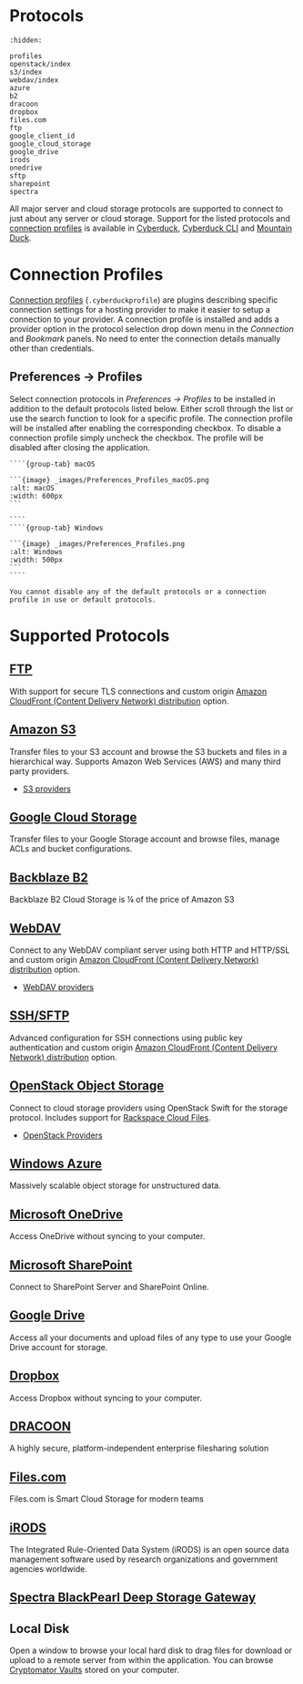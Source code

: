 Protocols
===

```{toctree}
:hidden:

profiles
openstack/index
s3/index
webdav/index
azure
b2
dracoon
dropbox
files.com
ftp
google_client_id
google_cloud_storage
google_drive
irods
onedrive
sftp
sharepoint
spectra
```

All major server and cloud storage protocols are supported to connect to just about any server or cloud storage. Support for the listed protocols and [connection profiles](profiles.md) is available in [Cyberduck](../cyberduck/index.md), [Cyberduck CLI](../cli/index.md) and [Mountain Duck](../mountainduck/index.md).

# Connection Profiles

[Connection profiles](profiles.md) (`.cyberduckprofile`) are plugins describing specific connection settings for a hosting provider to make it easier to setup a connection to your provider. A connection profile is installed and adds a provider option in the protocol selection drop down menu in the *Connection* and *Bookmark* panels. No need to enter the connection details manually other than credentials.

## Preferences → Profiles

Select connection protocols in _Preferences → Profiles_ to be installed in addition to the default protocols listed below. Either scroll through the list or use the search function to look for a specific profile. The connection profile will be installed after enabling the corresponding checkbox. To disable a connection profile simply uncheck the checkbox. The profile will be disabled after closing the application.

`````{tabs}
````{group-tab} macOS

```{image} _images/Preferences_Profiles_macOS.png
:alt: macOS
:width: 600px
```

````
````{group-tab} Windows

```{image} _images/Preferences_Profiles.png
:alt: Windows
:width: 500px
```
````
`````

```{note}
You cannot disable any of the default protocols or a connection profile in use or default protocols.
```


# Supported Protocols
## [FTP](ftp.md)

With support for secure TLS connections and custom origin [Amazon CloudFront (Content Delivery Network) distribution](../cdn/cloudfront) option.

## [Amazon S3](s3/index.md)

Transfer files to your S3 account and browse the S3 buckets and files in a hierarchical way. Supports Amazon Web Services (AWS) and many third party providers.

- [S3 providers](s3/index.md#third-party-providers)

## [Google Cloud Storage](google_cloud_storage.md)

Transfer files to your Google Storage account and browse files, manage ACLs and bucket configurations.

## [Backblaze B2](b2.md)

Backblaze B2 Cloud Storage is ¼ of the price of Amazon S3

## [WebDAV](webdav/index.md)

Connect to any WebDAV compliant server using both HTTP and HTTP/SSL and custom origin [Amazon CloudFront (Content Delivery Network) distribution](../cdn/cloudfront.md) option.

- [WebDAV providers](webdav/index.md#providers)

## [SSH/SFTP](sftp.md)

Advanced configuration for SSH connections using public key authentication and custom origin [Amazon CloudFront (Content Delivery Network) distribution](../cdn/cloudfront.md) option.

## [OpenStack Object Storage](openstack/index.md)
Connect to cloud storage providers using OpenStack Swift for the storage protocol. Includes support for [Rackspace Cloud Files](openstack/cloudfiles).

- [OpenStack Providers](openstack/index.md#third-party-providers)

## [Windows Azure](azure.md)

Massively scalable object storage for unstructured data.

## [Microsoft OneDrive](onedrive.md)

Access OneDrive without syncing to your computer.

## [Microsoft SharePoint](sharepoint.md)

Connect to SharePoint Server and SharePoint Online.

## [Google Drive](google_drive.md)

Access all your documents and upload files of any type to use your Google Drive account for storage.

## [Dropbox](dropbox.md)

Access Dropbox without syncing to your computer.

## [DRACOON](dracoon.md)

A highly secure, platform-independent enterprise filesharing solution

## [Files.com](files.com.md)

Files.com is Smart Cloud Storage for modern teams

## [iRODS](irods.md)

The Integrated Rule-Oriented Data System (iRODS) is an open source data management software used by research organizations and government agencies worldwide.

## [Spectra BlackPearl Deep Storage Gateway](spectra.md)

## Local Disk
Open a window to browse your local hard disk to drag files for download or upload to a remote server from within the application. You can browse [Cryptomator Vaults](../cryptomator/index.md#access-vaults-on-local-disk) stored on your computer.
